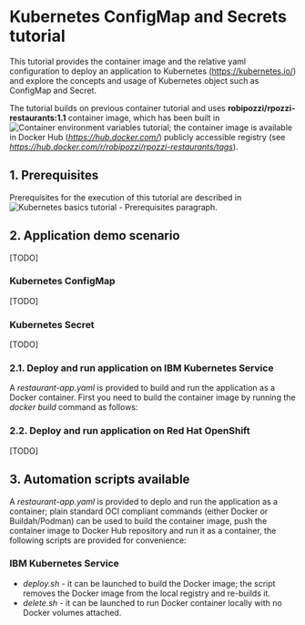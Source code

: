 # Kubernetes ConfigMap and Secrets tutorial
This tutorial provides the container image and the relative yaml configuration to deploy an application to Kubernetes (https://kubernetes.io/) and explore the concepts and usage of Kubernetes object such as ConfigMap and Secret.

The tutorial builds on previous container tutorial and uses **robipozzi/rpozzi-restaurants:1.1** container image, which has been built in ![Container environment variables tutorial](https://github.com/robipozzi/container-kubernetes-tutorials/tree/master/2-container_environment); the container image is available in Docker Hub (*https://hub.docker.com/*) publicly accessible registry (see *https://hub.docker.com/r/robipozzi/rpozzi-restaurants/tags*).

## 1. Prerequisites
Prerequisites for the execution of this tutorial are described in ![Kubernetes basics tutorial - Prerequisites](https://github.com/robipozzi/container-kubernetes-tutorials/tree/master/5-k8_basics#Prerequisites) paragraph.

## 2. Application demo scenario
[TODO]

### Kubernetes ConfigMap
[TODO]

### Kubernetes Secret
[TODO]

### 2.1. Deploy and run application on IBM Kubernetes Service
A *restaurant-app.yaml* is provided to build and run the application as a Docker container. 
First you need to build the container image by running the *docker build* command as follows:

### 2.2. Deploy and run application on Red Hat OpenShift
[TODO]

## 3. Automation scripts available
A *restaurant-app.yaml* is provided to deplo and run the application as a container; plain standard OCI compliant commands (either Docker or Buildah/Podman) can be used to build the container image, push the container image to Docker Hub repository and run it as a container, the following scripts are provided for convenience:

### IBM Kubernetes Service
* *deploy.sh* - it can be launched to build the Docker image; the script removes the Docker image from the local registry and re-builds it.
* *delete.sh* - it can be launched to run Docker container locally with no Docker volumes attached.